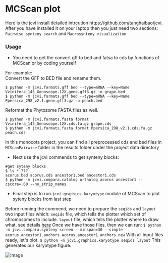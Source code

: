 # MCScan plot 
Here is the jcvi install detailed intrcution https://github.com/tanghaibao/jcvi. After you have installed it on your laptop then you just need two sections: 
`Pairwise synteny search` and `Macrosynteny visualization`

### Usage
- You need to get the convert gff to bed and fatsa to cds by functions of MCScan or by coding yourself        

For example:   
Convert the GFF to BED file and rename them.
```
$ python -m jcvi.formats.gff bed --type=mRNA --key=Name Vvinifera_145_Genoscope.12X.gene.gff3.gz -o grape.bed
$ python -m jcvi.formats.gff bed --type=mRNA --key=Name Ppersica_298_v2.1.gene.gff3.gz -o peach.bed
```
Reformat the Phytozome FASTA files as well.
```
$ python -m jcvi.formats.fasta format Vvinifera_145_Genoscope.12X.cds.fa.gz grape.cds
$ python -m jcvi.formats.fasta format Ppersica_298_v2.1.cds.fa.gz peach.cds
```
In this monocots project, you can find all preprocessed cds and bed files in `MCScanPairwise` folder in the results folder under the project data directory

 - Next use the jcvi commends to get synteny blocks:
```
#get syteny blocks
$ ls *.???
acorus.bed acorus.cds ancestor1.bed ancestor1.cds
$ python -m jcvi.compara.catalog ortholog acorus ancestor1 --cscore=.60 --no_strip_names
```

- Final step is to run `jcvi.graphics.karyotype` module of MCScan to plot syteny blocks from last step

Before running the commend, we need to prepare the `seqids` and `layout` two input files which:
`seqids` file, which tells the plotter which set of chromosomes to include. 
`layout` file, which tells the plotter where to draw what. 
see details [here](https://github.com/tanghaibao/jcvi/wiki/MCscan-(Python-version)#macrosynteny-getting-fancy)
Once we have those files, then we can run:
`$ python -m jcvi.compara.synteny screen --minspan=30 --simple acorus.ancestor1.anchors acorus.ancestor1.anchors.new` 
With all input files ready, let's plot.
`$ python -m jcvi.graphics.karyotype seqids layout`
This generates our karyotype figure:

![image](./documentation/image/a1_aco.jpeg)

